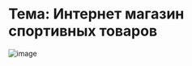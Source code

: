 # Тема: Интернет магазин спортивных товаров 

![image](https://github.com/calotesversicolor/db_pr/assets/78222610/b0fd4ab8-2735-406d-9339-bea10d91c1f0)
